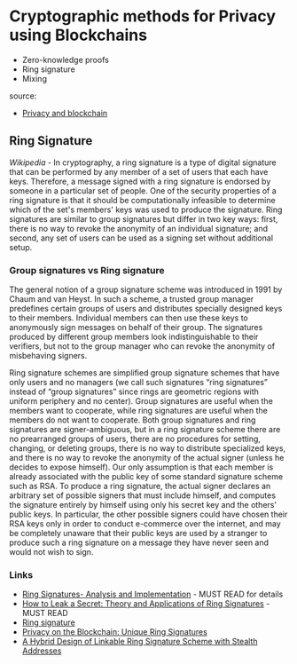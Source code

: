 






# Cryptographic methods for Privacy using Blockchains
- Zero-knowledge proofs
- Ring signature
- Mixing

source: 
- [Privacy and blockchain](https://en.wikipedia.org/wiki/Privacy_and_blockchain#:~:text=A%20key%20aspect%20of%20privacy,numbers%20and%20are%20cryptographically%20related.)

## Ring Signature

*Wikipedia* - In cryptography, a ring signature is a type of digital signature that can be performed by any member of a set of users that each have keys. Therefore, a message signed with a ring signature is endorsed by someone in a particular set of people. One of the security properties of a ring signature is that it should be computationally infeasible to determine which of the set's members' keys was used to produce the signature. Ring signatures are similar to group signatures but differ in two key ways: first, there is no way to revoke the anonymity of an individual signature; and second, any set of users can be used as a signing set without additional setup.

### Group signatures vs Ring signature
The general notion of a group signature scheme was introduced in 1991 by Chaum and van Heyst. In such a scheme, a trusted group manager predefines certain groups of users and distributes specially designed keys to their members. Individual members can then use these keys to anonymously sign messages on behalf of their group. The signatures produced by different group members look indistinguishable to their verifiers, but not to the group manager who can revoke the anonymity of misbehaving signers.

Ring signature schemes are simplified group signature schemes that have only users and no managers (we call such signatures “ring signatures” instead of “group signatures” since rings are geometric regions with uniform periphery and no center). Group signatures are useful when the members want to cooperate, while ring signatures are useful when the members do not want to cooperate. Both group signatures and ring signatures are signer-ambiguous, but in a ring signature scheme there are no prearranged groups of users, there are no procedures for setting, changing, or deleting groups, there is no way to distribute specialized keys, and there is no way to revoke the anonymity of the actual signer (unless he decides to expose himself). Our only assumption is that each member is already associated with the public key of some standard signature scheme such as RSA. To produce a ring signature, the actual signer declares an arbitrary set of possible signers that must include himself, and computes the signature entirely by himself using only his secret key and the others’ public keys. In particular, the other possible signers could have chosen their RSA keys only in order to conduct e-commerce over the internet, and may be completely unaware that their public keys are used by a stranger to produce such a ring signature on a message they have never seen and would not wish to sign. 

### Links
- [Ring Signatures- Analysis and Implementation](https://courses.csail.mit.edu/6.857/2020/projects/17-Barabonkov-Esteban-Fabrega.pdf) - MUST READ for details
- [How to Leak a Secret: Theory and Applications of Ring Signatures](https://www.microsoft.com/en-us/research/wp-content/uploads/2017/01/2006-Leak_Secret.pdf) - MUST READ
- [Ring signature](https://en.wikipedia.org/wiki/Ring_signature)
- [Privacy on the Blockchain: Unique Ring Signatures](https://arxiv.org/abs/1612.01188)
- [A Hybrid Design of Linkable Ring Signature Scheme with Stealth Addresses](https://www.hindawi.com/journals/scn/2022/1417607/)

